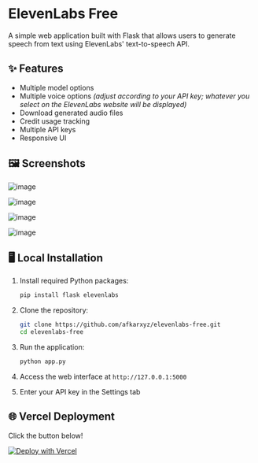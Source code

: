 # ElevenLabs Free

A simple web application built with Flask that allows users to generate speech from text using ElevenLabs' text-to-speech API.

## ✨ Features

- Multiple model options 
- Multiple voice options _(adjust according to your API key; whatever you select on the ElevenLabs website will be displayed)_
- Download generated audio files
- Credit usage tracking
- Multiple API keys
- Responsive UI
  
## 🖼️ Screenshots

![image](https://github.com/user-attachments/assets/2192a87e-0b39-49bb-af1d-0fc7fc18f532)

![image](https://github.com/user-attachments/assets/b0199d5f-64c2-4770-b0d9-95d9f8d913db)

![image](https://github.com/user-attachments/assets/fe7100b0-d9c4-4c99-9bb6-f4708d85bc0b)

![image](https://github.com/user-attachments/assets/3d40f76d-a754-429c-9adf-4a30a9cd0c34)

## 🖥️ Local Installation

1. Install required Python packages:
   ```bash
   pip install flask elevenlabs
   ```
   
2. Clone the repository:
   ```bash
   git clone https://github.com/afkarxyz/elevenlabs-free.git
   cd elevenlabs-free
   ```
   
3. Run the application:
   ```bash
   python app.py
   ```

4. Access the web interface at `http://127.0.0.1:5000`
5. Enter your API key in the Settings tab
     
## 🌐 Vercel Deployment

Click the button below!

[![Deploy with Vercel](https://vercel.com/button)](https://vercel.com/new/clone?repository-url=https://github.com/afkarxyz/elevenlabs-free/tree/main)
